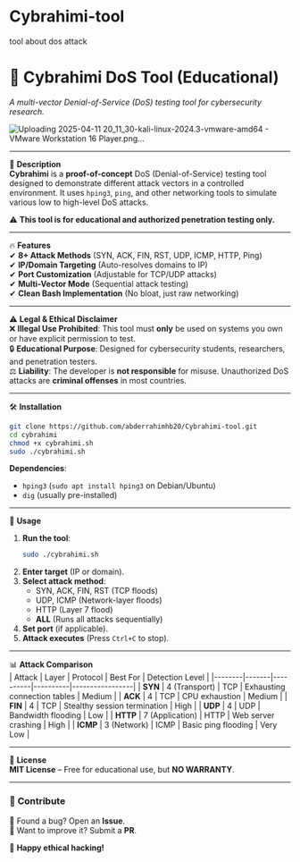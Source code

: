 # Cybrahimi-tool
tool about dos attack

# 🚨 Cybrahimi DoS Tool (Educational)  
*A multi-vector Denial-of-Service (DoS) testing tool for cybersecurity research.*  


![Uploading 2025-04-11 20_11_30-kali-linux-2024.3-vmware-amd64 - VMware Workstation 16 Player.png…]()

---

 📌 **Description**  
**Cybrahimi** is a **proof-of-concept** DoS (Denial-of-Service) testing tool designed to demonstrate different attack vectors in a controlled environment. It uses `hping3`, `ping`, and other networking tools to simulate various low to high-level DoS attacks.  

⚠ **This tool is for educational and authorized penetration testing only.**  

---

 🔥 **Features**  
✔ **8+ Attack Methods** (SYN, ACK, FIN, RST, UDP, ICMP, HTTP, Ping)  
✔ **IP/Domain Targeting** (Auto-resolves domains to IP)  
✔ **Port Customization** (Adjustable for TCP/UDP attacks)  
✔ **Multi-Vector Mode** (Sequential attack testing)  
✔ **Clean Bash Implementation** (No bloat, just raw networking)  

---

 ⚠ **Legal & Ethical Disclaimer**  
❌ **Illegal Use Prohibited**: This tool must **only** be used on systems you own or have explicit permission to test.  
🔒 **Educational Purpose**: Designed for cybersecurity students, researchers, and penetration testers.  
⚖ **Liability**: The developer is **not responsible** for misuse. Unauthorized DoS attacks are **criminal offenses** in most countries.  

---

 🛠 **Installation**  
```bash
git clone https://github.com/abderrahimhb20/Cybrahimi-tool.git
cd cybrahimi
chmod +x cybrahimi.sh
sudo ./cybrahimi.sh
```
**Dependencies**:  
- `hping3` (`sudo apt install hping3` on Debian/Ubuntu)  
- `dig` (usually pre-installed)  

---

 🎯 **Usage**  
1. **Run the tool**:  
   ```bash
   sudo ./cybrahimi.sh
   ```
2. **Enter target** (IP or domain).  
3. **Select attack method**:  
   - SYN, ACK, FIN, RST (TCP floods)  
   - UDP, ICMP (Network-layer floods)  
   - HTTP (Layer 7 flood)  
   - **ALL** (Runs all attacks sequentially)  
4. **Set port** (if applicable).  
5. **Attack executes** (Press `Ctrl+C` to stop).  

---

 📊 **Attack Comparison**  
| Attack | Layer | Protocol | Best For | Detection Level |
|--------|-------|----------|----------|-----------------|
| **SYN** | 4 (Transport) | TCP | Exhausting connection tables | Medium |
| **ACK** | 4 | TCP | CPU exhaustion | Medium |
| **FIN** | 4 | TCP | Stealthy session termination | High |
| **UDP** | 4 | UDP | Bandwidth flooding | Low |
| **HTTP** | 7 (Application) | HTTP | Web server crashing | High |
| **ICMP** | 3 (Network) | ICMP | Basic ping flooding | Very Low |

---

 📜 **License**  
**MIT License** – Free for educational use, but **NO WARRANTY**.  

---

### 🔗 **Contribute**  
🔹 Found a bug? Open an **Issue**.  
🔹 Want to improve it? Submit a **PR**.  

🚀 **Happy ethical hacking!**  



